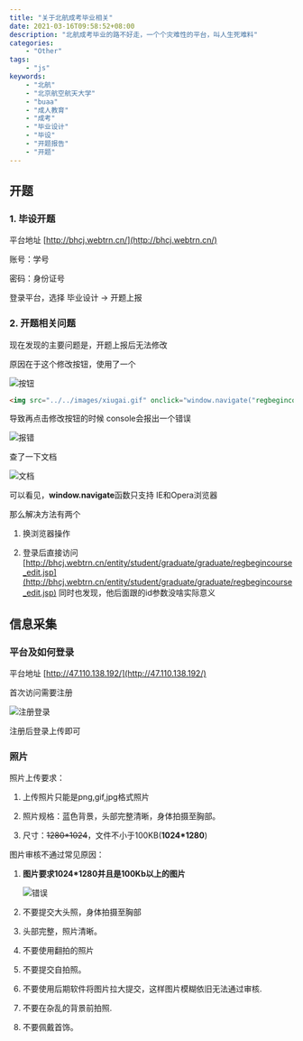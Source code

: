 ```yaml
---
title: "关于北航成考毕业相关"
date: 2021-03-16T09:58:52+08:00
description: "北航成考毕业的路不好走，一个个灾难性的平台，叫人生死难料"
categories:
    - "Other"
tags:
    - "js"
keywords:
    - "北航"
    - "北京航空航天大学"
    - "buaa"
    - "成人教育"
    - "成考"
    - "毕业设计"
    - "毕设"
    - "开题报告"
    - "开题"
---
```


## 开题

### 1. 毕设开题

平台地址 [http://bhcj.webtrn.cn/](http://bhcj.webtrn.cn/)

账号：学号

密码：身份证号

登录平台，选择 毕业设计 -> 开题上报

### 2. 开题相关问题

现在发现的主要问题是，开题上报后无法修改

原因在于这个修改按钮，使用了一个

![按钮](https://blog-img.luanruisong.com/blog/img/20210316100432.png)

```html
<img src="../../images/xiugai.gif" onclick="window.navigate("regbegincourse_edit.jsp?id=xxx";)">
```

导致再点击修改按钮的时候 console会报出一个错误

![报错](https://blog-img.luanruisong.com/blog/img/20210316100729.png)

查了一下文档

![文档](https://blog-img.luanruisong.com/blog/img/20210316101233.png)

可以看见，**window.navigate**函数只支持 IE和Opera浏览器

那么解决方法有两个

1. 换浏览器操作

2. 登录后直接访问 [http://bhcj.webtrn.cn/entity/student/graduate/graduate/regbegincourse_edit.jsp](http://bhcj.webtrn.cn/entity/student/graduate/graduate/regbegincourse_edit.jsp) 同时也发现，他后面跟的id参数没啥实际意义

## 信息采集

### 平台及如何登录

平台地址 [http://47.110.138.192/](http://47.110.138.192/)

首次访问需要注册

![注册登录](https://blog-img.luanruisong.com/blog/img/20210316113710.png)

注册后登录上传即可

### 照片

照片上传要求：

1. 上传照片只能是png,gif,jpg格式照片

2. 照片规格：蓝色背景，头部完整清晰，身体拍摄至胸部。

3. 尺寸：~~1280*1024~~，文件不小于100KB(**1024*1280**)

图片审核不通过常见原因：

1. **图片要求1024*1280并且是100Kb以上的图片**

    ![错误](https://blog-img.luanruisong.com/blog/img/20210316114829.png)

2. 不要提交大头照，身体拍摄至胸部

3. 头部完整，照片清晰。

4. 不要使用翻拍的照片

5. 不要提交自拍照。

6. 不要使用后期软件将图片拉大提交，这样图片模糊依旧无法通过审核.

7. 不要在杂乱的背景前拍照.

8. 不要佩戴首饰。
